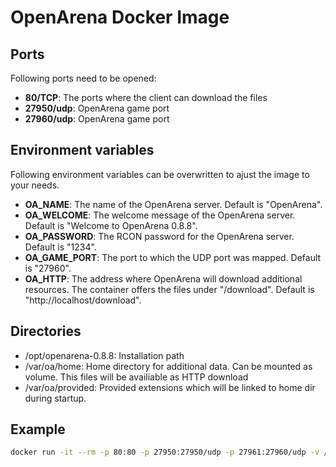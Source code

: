 # OpenArena Docker Image

## Ports

Following ports need to be opened:
 - **80/TCP**: The ports where the client can download the files
 - **27950/udp**: OpenArena game port
 - **27960/udp**: OpenArena game port

## Environment variables

Following environment variables can be overwritten to ajust the image to your needs.

- **OA_NAME**: The name of the OpenArena server. Default is "OpenArena".
- **OA_WELCOME**: The welcome message of the OpenArena server. Default is "Welcome to OpenArena 0.8.8".
- **OA_PASSWORD**: The RCON password for the OpenArena server. Default is "1234".
- **OA_GAME_PORT**: The port to which the UDP port was mapped. Default is "27960".
- **OA_HTTP**: The address where OpenArena will download additional resources. The container offers the files under "/download". Default is "http://localhost/download".

## Directories

- /opt/openarena-0.8.8: Installation path
- /var/oa/home: Home directory for additional data. Can be mounted as volume. This files will be availiable as HTTP download
- /var/oa/provided: Provided extensions which will be linked to home dir during startup.

## Example

```bash
docker run -it --rm -p 80:80 -p 27950:27950/udp -p 27961:27960/udp -v /additional/content:/var/oa/home --name openarena mucer/openarena
```